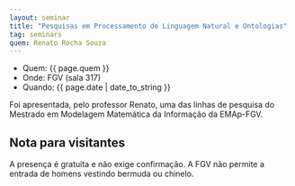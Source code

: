```yaml
---
layout: seminar
title: "Pesquisas em Processamento de Linguagem Natural e Ontologias"
tag: seminars
quem: Renato Rocha Souza  
---
```


- Quem:  {{ page.quem }}
- Onde:  FGV (sala 317)
- Quando: {{ page.date | date_to_string }}

Foi apresentada, pelo professor Renato, uma das linhas de pesquisa do
Mestrado em Modelagem Matemática da Informação da EMAp-FGV.


## Nota para visitantes

A presença é gratuíta e não exige confirmação. A FGV não permite a
entrada de homens vestindo bermuda ou chinelo.
